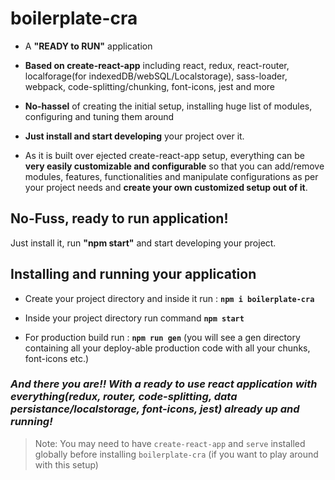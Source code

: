 
  

  

# boilerplate-cra

  

  

  

* A **"READY to RUN"** application

  

* **Based on create-react-app** including react, redux, react-router, localforage(for indexedDB/webSQL/Localstorage), sass-loader, webpack, code-splitting/chunking, font-icons, jest and more

  

* **No-hassel** of creating the initial setup, installing huge list of modules, configuring and tuning them around

  

* **Just install and start developing** your project over it.

  

* As it is built over ejected create-react-app setup, everything can be **very easily customizable and configurable** so that you can add/remove modules, features, functionalities and manipulate configurations as per your project needs and **create your own customized setup out of it**.

  

  

## No-Fuss, ready to run application!

  

  

Just install it, run **"npm start"** and start developing your project.

  

  

  

## Installing and running your application

  

  

* Create your project directory and inside it run : **```npm i boilerplate-cra```**

  

  

* Inside your project directory run command **```npm start```**

  

* For production build run : **```npm run gen```** (you will see a gen directory containing all your deploy-able production code with all your chunks, font-icons etc.)  

  

### *And there you are!! With a ready to use react application with everything(redux, router, code-splitting, data persistance/localstorage, font-icons, jest) already up and running!*

  

  

>Note: You may need to have ```create-react-app``` and ```serve``` installed globally before installing ```boilerplate-cra``` (if you want to play around with this setup)